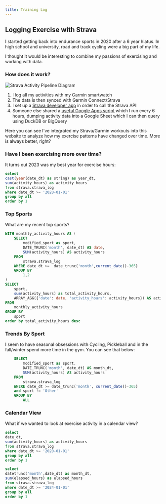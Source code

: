 ```yaml
---
title: Training Log
---
```



## Logging Exercise with Strava

I started getting back into endurance sports in 2020 after a 6 year hiatus. In high school and university, road and track cycling were a big part of my life. 

I thought it would be interesting to combine my passions of exercising and working with data. 

### How does it work?

![Strava Activity Pipeline Diagram](/strava_activity_log_diagram.png)

1. I log all my activities with my Garmin smartwatch
2. The data is then synced with Garmin Connect/Strava
3. I set up a [Strava developer app](https://developers.strava.com/) in order to call the Strava API
4. Someone else shared a [useful Google Apps script](https://github.com/benlcollins/strava-sheets-integration) which I run every 6 hours, dumping activity data into a Google Sheet which I can then query using DuckDB or BigQuery 

Here you can see I've integrated my Strava/Garmin workouts into this website to analyze how my exercise patterns have changed over time. More is always better, right?

### Have I been exercising more over time?

It turns out 2023 was my best year for exercise hours:

```sql activities_by_year
select 
cast(year(date_dt) as string) as year_dt,
sum(activity_hours) as activity_hours
from strava.strava_log
where date_dt >= '2020-01-01'
group by all
order by 1
```

<BarChart 
    data={activities_by_year} sort="year_dt"
    x=year_dt
    y=activity_hours
/>


### Top Sports
What are my recent top sports?

```sql activities_window
WITH monthly_activity_hours AS (
    SELECT 
        modified_sport as sport,
        DATE_TRUNC('month', date_dt) AS date,
        SUM(activity_hours) AS activity_hours
    FROM 
        strava.strava_log
    WHERE date_dt >=  date_trunc('month',current_date()-365)
    GROUP BY 
        1,2
)
SELECT 
    sport,
    sum(activity_hours) as total_activity_hours,
    ARRAY_AGG({'date': date, 'activity_hours': activity_hours}) AS activity_hours
FROM 
    monthly_activity_hours
GROUP BY 
    sport
order by total_activity_hours desc
```

<DataTable data={activities_window}>
    <Column id=sport/>
    <Column id=total_activity_hours title="Trailing 12 Mo Total Hours"/>
    <Column id=activity_hours title="Monthly Hours Sparkline" contentType=sparkline sparkX=date sparkY=activity_hours />
</DataTable>


### Trends By Sport
I seem to have seasonal obsessions with Cycling, Pickleball and in the fall/winter spend more time in the gym. You can see that below:

```sql activities_trend
    SELECT 
        modified_sport as sport,
        DATE_TRUNC('month', date_dt) AS month_dt,
        SUM(activity_hours) AS activity_hours
    FROM 
        strava.strava_log
    WHERE date_dt >= date_trunc('month', current_date()-365)
    and sport != 'Other'
    GROUP BY 
        ALL
```

<LineChart 
    data={activities_trend}
    x=month_dt
    y=activity_hours 
    yAxisTitle="Hours per Month"
    series=sport
/>


### Calendar View
What if we wanted to look at exercise activity in a calendar view?


```sql activities_calendar_view
select 
date_dt,
sum(activity_hours) as activity_hours
from strava.strava_log
where date_dt >= '2020-01-01'
group by all
order by 1
```


<CalendarHeatmap 
    data={activities_calendar_view}
    date=date_dt
    value=activity_hours
/>



```sql activities_by_month
select 
datetrunc('month',date_dt) as month_dt,
sum(elapsed_hours) as elapsed_hours
from strava.strava_log
where date_dt >= '2024-01-01'
group by all
order by 1
```

<BarChart 
    data={activities_by_month} sort="month_dt"
    x=month_dt
    y=elapsed_hours
/>